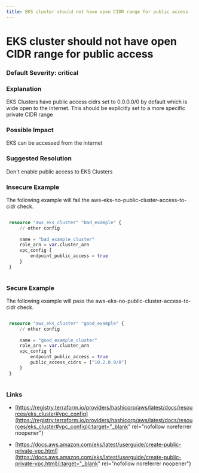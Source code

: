 ```yaml
---
title: EKS cluster should not have open CIDR range for public access
---
```


# EKS cluster should not have open CIDR range for public access

### Default Severity: <span class="severity critical">critical</span>

### Explanation

EKS Clusters have public access cidrs set to 0.0.0.0/0 by default which is wide open to the internet. This should be explicitly set to a more specific private CIDR range

### Possible Impact
EKS can be accessed from the internet

### Suggested Resolution
Don't enable public access to EKS Clusters


### Insecure Example

The following example will fail the aws-eks-no-public-cluster-access-to-cidr check.
```terraform

 resource "aws_eks_cluster" "bad_example" {
     // other config 
 
     name = "bad_example_cluster"
     role_arn = var.cluster_arn
     vpc_config {
         endpoint_public_access = true
     }
 }
 
```



### Secure Example

The following example will pass the aws-eks-no-public-cluster-access-to-cidr check.
```terraform

 resource "aws_eks_cluster" "good_example" {
     // other config 
 
     name = "good_example_cluster"
     role_arn = var.cluster_arn
     vpc_config {
         endpoint_public_access = true
         public_access_cidrs = ["10.2.0.0/8"]
     }
 }
 
```



### Links


- [https://registry.terraform.io/providers/hashicorp/aws/latest/docs/resources/eks_cluster#vpc_config](https://registry.terraform.io/providers/hashicorp/aws/latest/docs/resources/eks_cluster#vpc_config){:target="_blank" rel="nofollow noreferrer noopener"}

- [https://docs.aws.amazon.com/eks/latest/userguide/create-public-private-vpc.html](https://docs.aws.amazon.com/eks/latest/userguide/create-public-private-vpc.html){:target="_blank" rel="nofollow noreferrer noopener"}



